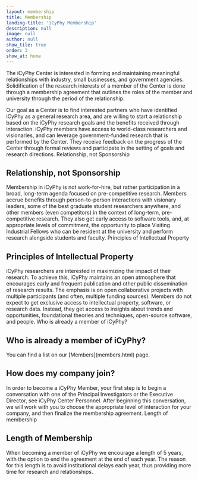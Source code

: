 ```yaml
---
layout: membership
title: Membership
landing-title: 'iCyPhy Membership'
description: null
image: null
author: null
show_tile: true
order: 3
show_at: home
---
```


The iCyPhy Center is interested in forming and maintaining meaningful relationships with industry, small businesses, and government agencies. Solidification of the research interests of a member of the Center is done through a membership agreement that outlines the roles of the member and university through the period of the relationship.

Our goal as a Center is to find interested partners who have identified iCyPhy as a general research area, and are willing to start a relationship based on the iCyPhy research goals and the benefits received through interaction. iCyPhy members have access to world-class researchers and visionaries, and can leverage government-funded research that is performed by the Center. They receive feedback on the progress of the Center through formal reviews and participate in the setting of goals and research directions.
Relationship, not Sponsorship

<h2>Relationship, not Sponsorship</h2>
Membership in iCyPhy is not work-for-hire, but rather participation in a broad, long-term agenda focused on pre-competitive research. Members accrue benefits through person-to-person interactions with visionary leaders, some of the best graduate student researchers anywhere, and other members (even competitors) in the context of long-term, pre-competitive research. They also get early access to software tools, and, at appropriate levels of commitment, the opportunity to place Visiting Industrial Fellows who can be resident at the university and perform research alongside students and faculty.
Principles of Intellectual Property

<h2>Principles of Intellectual Property</h2>
iCyPhy researchers are interested in maximizing the impact of their research. To achieve this, iCyPhy maintains an open atmosphere that encourages early and frequent publication and other public dissemination of research results. The emphasis is on open collaborative projects with multiple participants (and often, multiple funding sources). Members do not expect to get exclusive access to intellectual property, software, or research data. Instead, they get access to insights about trends and opportunities, foundational theories and techniques, open-source software, and people.
Who is already a member of iCyPhy?

<h2>Who is already a member of iCyPhy?</h2>
You can find a list on our [Members](members.html) page.

<h2>How does my company join?</h2>
In order to become a iCyPhy Member, your first step is to begin a conversation with one of the Principal Investigators or the Executive Director, see iCyPhy Center Personnel. After beginning this conversation, we will work with you to choose the appropriate level of interaction for your company, and then finalize the membership agreement.
Length of membership

<h2>Length of Membership</h2>
When becoming a member of iCyPhy we encourage a length of 5 years, with the option to end the agreement at the end of each year. The reason for this length is to avoid institutional delays each year, thus providing more time for research and relationships.